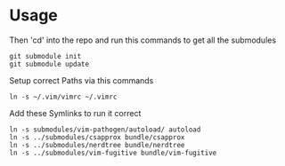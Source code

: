 # Usage

Then 'cd' into the repo and run this commands to get all the submodules

    git submodule init
    git submodule update

Setup correct Paths via this commands

    ln -s ~/.vim/vimrc ~/.vimrc

Add these Symlinks to run it correct

    ln -s submodules/vim-pathogen/autoload/ autoload
    ln -s ../submodules/csapprox bundle/csapprox
    ln -s ../submodules/nerdtree bundle/nerdtree
    ln -s ../submodules/vim-fugitive bundle/vim-fugitive
